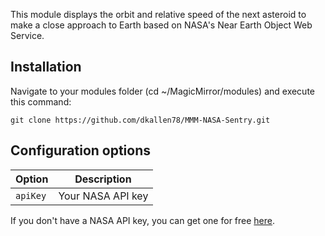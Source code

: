 This module displays the orbit and relative speed of the next asteroid to make a close approach to Earth based on NASA's Near Earth Object Web Service. 

## Installation

Navigate to your modules folder (cd ~/MagicMirror/modules) and execute this command:
```
git clone https://github.com/dkallen78/MMM-NASA-Sentry.git
```

## Configuration options

| Option | Description | 
| ------ | ----------- | 
| `apiKey`  | Your NASA API key | 

If you don't have a NASA API key, you can get one for free [here](https://api.nasa.gov/).